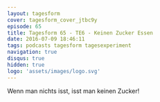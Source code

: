 ```yaml
---
layout: tagesform
cover: tagesform_cover_jtbc9y
episode: 65
title: Tagesform 65 - TE6 - Keinen Zucker Essen
date: 2016-07-09 18:46:11
tags: podcasts tagesform tagesexperiment
navigation: true
disqus: true
hidden: true
logo: 'assets/images/logo.svg'
---
```


Wenn man nichts isst, isst man keinen Zucker!
